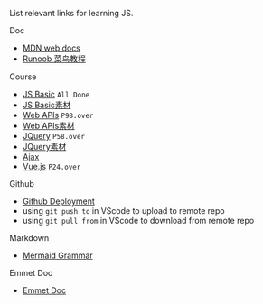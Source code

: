 List relevant links for learning JS.

Doc
- [MDN web docs](https://developer.mozilla.org/zh-CN/)
- [Runoob 菜鸟教程](https://www.runoob.com/js/js-tutorial.html)

Course

- [JS Basic](https://www.bilibili.com/video/BV1ux411d75J/) `All Done`
- [JS Basic素材](https://gitee.com/xiaoqiang001/jsapis_material/tree/master)  
- [Web APIs](https://www.bilibili.com/video/BV1k4411w7sV) `P98.over`
- [Web APIs素材](https://gitee.com/xiaoqiang001/jsapis_material) 
- [JQuery](https://www.bilibili.com/video/BV1Wz411B7N5) `P58.over`
- [JQuery素材](https://gitee.com/xiaoqiang001/jquery)
- [Ajax](https://www.bilibili.com/video/BV1ji4y1876Y/)
- [Vue.js](https://www.bilibili.com/video/BV12J411m7MG) `P24.over`

Github
- [Github Deployment](https://www.cnblogs.com/superGG1990/p/6844952.html)
- using `git push to` in VScode to upload to remote repo
- using `git pull from` in VScode to download from remote repo

Markdown
- [Mermaid Grammar](https://cloud.tencent.com/developer/article/1334691)

Emmet Doc
- [Emmet Doc](https://docs.emmet.io/abbreviations/syntax/)